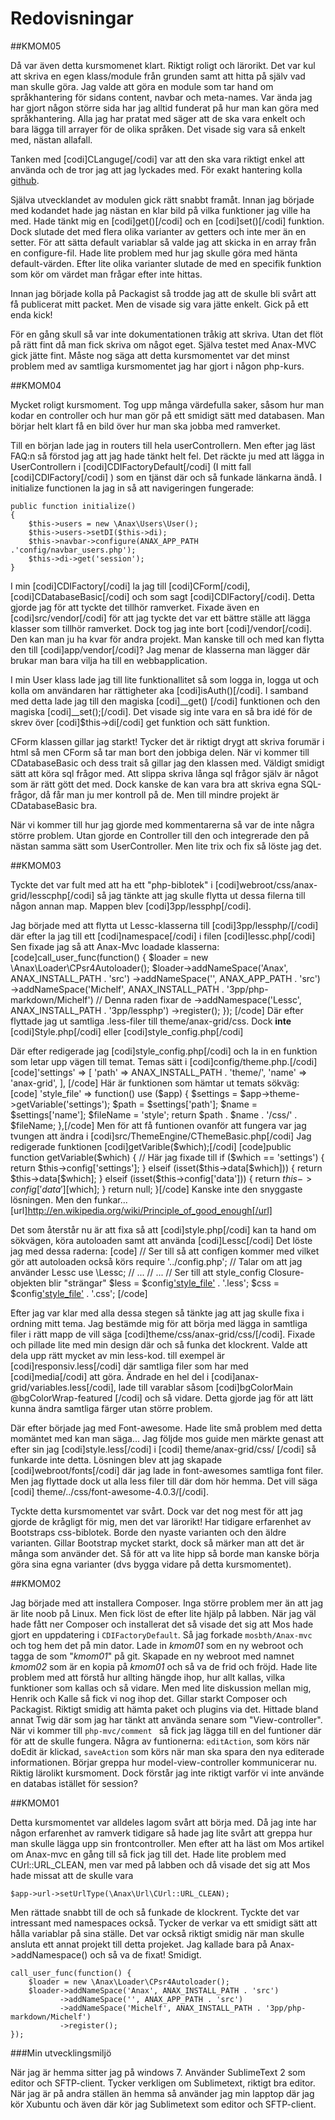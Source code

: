 Redovisningar
==================

##KMOM05

Då var även detta kursmomenet klart. Riktigt roligt och lärorikt. Det var kul att skriva en egen klass/module från grunden samt att hitta på själv vad man skulle göra. Jag valde att göra en module som tar hand om språkhantering för sidans content, navbar och meta-names. Var ända jag har gjort någon större sida har jag alltid funderat på hur man kan göra med språkhantering. Alla jag har pratat med säger att de ska vara enkelt och bara lägga till arrayer för de olika språken. Det visade sig vara så enkelt med, nästan allafall.

Tanken med [codi]CLanguge[/codi] var att den ska vara riktigt enkel att använda och de tror jag att jag lyckades med. För exakt hantering kolla [github](https://github.com/cjonqtan/CLanguage). 

Själva utvecklandet av modulen gick rätt snabbt framåt. Innan jag började med kodandet hade jag nästan en klar bild på vilka funktioner jag ville ha med. Hade tänkt mig en [codi]get()[/codi] och en [codi]set()[/codi] funktion. Dock slutade det med flera olika varianter av getters och inte mer än en setter. För att sätta default variablar så valde jag att skicka in en array från en configure-fil. Hade lite problem med hur jag skulle göra med hänta default-värden. Efter lite olika varianter slutade de med en specifik funktion som kör om värdet man frågar efter inte hittas. 

Innan jag började kolla på Packagist så trodde jag att de skulle bli svårt att få publicerat mitt packet. Men de visade sig vara jätte enkelt. Gick på ett enda kick! 

För en gång skull så var inte dokumentationen tråkig att skriva. Utan det flöt på rätt fint då man fick skriva om något eget. Själva testet med Anax-MVC gick jätte fint. Måste nog säga att detta kursmomentet var det minst problem med av samtliga kursmomentet jag har gjort i någon php-kurs.



##KMOM04

Mycket roligt kursmoment. Tog upp många värdefulla saker, såsom hur man kodar en controller och hur man gör på ett smidigt sätt med databasen. Man börjar helt klart få en bild över hur man ska jobba med ramverket.

Till en början lade jag in routers till hela userControllern. Men efter jag läst FAQ:n så förstod jag att jag hade tänkt helt fel. Det räckte ju med att lägga in UserControllern i [codi]CDIFactoryDefault[/codi]  (I mitt fall [codi]CDIFactory[/codi] ) som en tjänst där och så funkade länkarna ändå. I initialize functionen la jag in så att navigeringen fungerade:
```
public function initialize()
{
    $this->users = new \Anax\Users\User();
    $this->users->setDI($this->di);
    $this->navbar->configure(ANAX_APP_PATH .'config/navbar_users.php');
    $this->di->get('session');
}
```
I min [codi]CDIFactory[/codi] la jag till [codi]CForm[/codi], [codi]CDatabaseBasic[/codi] och som sagt [codi]CDIFactory[/codi]. Detta gjorde jag för att tyckte det tillhör ramverket. Fixade även en [codi]src/vendor[/codi] för att jag tyckte det var ett bättre ställe att lägga klasser som tillhör ramverket. Dock tog jag inte bort [codi]/vendor[/codi]. Den kan man ju ha kvar för andra projekt. Man kanske till och med kan flytta den till [codi]app/vendor[/codi]? Jag menar de klasserna man lägger där brukar man bara vilja ha till en webbapplication.

I min User klass lade jag till lite funktionallitet så som logga in, logga ut och kolla om användaren har rättigheter aka [codi]isAuth()[/codi]. I samband med detta lade jag till den magiska [codi]__get() [/codi] funktionen och den magiska [codi]__set();[/codi]. Det visade sig inte vara en så bra idé för de skrev över [codi]$this->di[/codi] get funktion och sätt funktion.

CForm klassen gillar jag starkt! Tycker det är riktigt drygt att skriva forumär i html så men CForm så tar man bort den jobbiga delen. När vi kommer till CDatabaseBasic och dess trait så gillar jag den klassen med. Väldigt smidigt sätt att köra sql frågor med. Att slippa skriva långa sql frågor själv är något som är rätt gött det med. Dock kanske de kan vara bra att skriva egna SQL-frågor, då får man ju mer kontroll på de. Men till mindre projekt är CDatabaseBasic bra.

När vi kommer till hur jag gjorde med kommentarerna så var de inte några större problem. Utan gjorde en Controller till den och integrerade den på nästan samma sätt som UserController. Men lite trix och fix så löste jag det.

##KMOM03

Tyckte det var fult med att ha ett "php-biblotek" i [codi]webroot/css/anax-grid/lesscphp[/codi] så jag tänkte att jag skulle flytta ut dessa filerna till någon annan map. Mappen blev [codi]3pp/lessphp[/codi].

Jag började med att flytta ut Lessc-klasserna till [codi]3pp/lessphp/[/codi]  där efter la jag till ett [codi]namespace[/codi] i filen [codi]lessc.php[/codi]
Sen fixade jag så att Anax-Mvc loadade klasserna:
[code]call_user_func(function() {
    $loader = new \Anax\Loader\CPsr4Autoloader();
    $loader->addNameSpace('Anax', ANAX_INSTALL_PATH . 'src')
           ->addNameSpace('', ANAX_APP_PATH . 'src')
           ->addNameSpace('Michelf', ANAX_INSTALL_PATH . '3pp/php-markdown/Michelf')
           // Denna raden fixar de
           ->addNamespace('Lessc', ANAX_INSTALL_PATH . '3pp/lessphp')
           ->register();
});
[/code]
Där efter flyttade jag ut samtliga .less-filer till theme/anax-grid/css.
Dock **inte** [codi]Style.php[/codi] eller [codi]style_config.php[/codi]

Där efter redigerade jag [codi]style_config.php[/codi] och la in en funktion som letar upp vägen till temat.
Temas sätt i [codi]config/theme.php.[/codi]
[code]'settings' => [
        'path' => ANAX_INSTALL_PATH . 'theme/',
        'name' => 'anax-grid',
    ],
[/code]
Här är funktionen som hämtar ut temats sökväg:
[code]
 'style_file' => function() use ($app) {
        $settings = $app->theme->getVariable('settings');
        $path = $settings['path'];
        $name = $settings['name'];
        $fileName = 'style';
        return $path . $name . '/css/' . $fileName;
 },[/code]
Men för att få funtionen ovanför att fungera var jag tvungen att ändra i [codi]src/ThemeEngine/CThemeBasic.php[/codi]
Jag redigerade funktionen [codi]getVarible($which);[/codi]
[code]public function getVariable($which)
{
    //  Här jag fixade till
    if ($which == 'settings') {
        return $this->config['settings'];
    } elseif (isset($this->data[$which])) {
        return $this->data[$which];
    } elseif (isset($this->config['data'])) {
        return $this->config['data'][$which];
    }
    return null;
}[/code]
Kanske inte den snyggaste lösningen. Men den funkar... [url]http://en.wikipedia.org/wiki/Principle_of_good_enough[/url]

Det som återstår nu är att fixa så att [codi]style.php[/codi] kan ta hand om sökvägen, köra autoloaden samt att använda [codi]Lessc[/codi]
Det löste jag med dessa raderna:
[code]
// Ser till så att configen kommer med vilket gör att autoloaden också körs
require '../config.php';
// Talar om att jag använder Lessc
use \Lessc;
// ...
// ...
// Ser till att style_config Closure-objekten blir "strängar"
$less = $config['style_file']() . '.less';
$css = $config['style_file']() . '.css';
[/code]

Efter jag var klar med alla dessa stegen så tänkte jag att jag skulle fixa i ordning mitt tema. Jag bestämde mig för att börja med lägga in samtliga filer i rätt mapp de vill säga [codi]theme/css/anax-grid/css/[/codi]. Fixade och pillade lite med min design där och så funka det klockrent. Valde att dela upp rätt mycket av min less-kod. till exempel är [codi]responsiv.less[/codi] där samtliga filer som har med [codi]media[/codi] att göra. Ändrade en hel del i [codi]anax-grid/variables.less[/codi], lade till varablar såsom [codi]bgColorMain @bgColorWrap-featured [/codi] och så vidare. Detta gjorde jag för att lätt kunna ändra samtliga färger utan större problem.

Där efter började jag med Font-awesome. Hade lite små problem med detta momäntet med kan man säga... Jag följde mos guide men märkte genast att efter sin jag [codi]style.less[/codi] i [codi] theme/anax-grid/css/ [/codi] så funkarde inte detta. Lösningen blev att jag skapade [codi]webroot/fonts[/codi] där jag lade in font-awesomes samtliga font filer. Men jag flyttade dock ut alla less filer till där dom hör hemma. Det vill säga [codi] theme/../css/font-awesome-4.0.3/[/codi].

Tyckte detta kursmomentet var svårt. Dock var det nog mest för att jag gjorde de krågligt för mig, men det var lärorikt! Har tidigare erfarenhet av Bootstraps css-biblotek. Borde den nyaste varianten och den äldre varianten. Gillar Bootstrap mycket starkt, dock så märker man att det är många som använder det. Så för att va lite hipp så borde man kanske börja göra sina egna varianter (dvs bygga vidare på detta kursmomentet).

##KMOM02

Jag började med att installera Composer. Inga större problem mer än att jag är lite noob på Linux. Men fick löst de efter lite hjälp på labben. När jag väl hade fått ner Composer och installerat det så visade det sig att Mos hade gjort en uppdatering i <code>CDIFactoryDefault</code>. Så jag forkade <code>mosbth/Anax-mvc</code> och tog hem det på min dator. Lade in *kmom01* som en ny webroot och tagga de som "*kmom01*" på git. Skapade en ny webroot med namnet *kmom02* som är en kopia på *kmom01* och så va de frid och fröjd.
Hade lite problem med att förstå hur allting hängde ihop, hur allt kallas, vilka funktioner som kallas och så vidare. Men med lite diskussion mellan mig, Henrik och Kalle så fick vi nog ihop det.
Gillar starkt Composer och Packagist. Riktigt smidig att hämta paket och plugins via det. Hittade bland annat Twig där som jag har tänkt att använda senare som "View-controller". När vi kommer till <code>php-mvc/comment </code> så fick jag lägga till en del funtioner där för att de skulle fungera. Några av funtionerna: <code>editAction</code>, som körs när doEdit är klickad, <code>saveAction</code> som körs när man ska spara den nya editerade informationen. Börjar greppa hur model-view-controller kommunicerar nu. Riktig lärolikt kursmoment. Dock förstår jag inte riktigt varför vi inte använde en databas istället för session?

##KMOM01

Detta kursmomentet var alldeles lagom svårt att börja med. Då jag inte har någon erfarenhet av ramverk tidigare så hade jag lite svårt att greppa hur man skulle lägga upp sin frontcontroller. Men efter att ha läst om Mos artikel om Anax-mvc en gång till så fick jag till det.
Hade lite problem med CUrl::URL_CLEAN, men var med på labben och då visade det sig att Mos hade missat att de skulle vara
```
$app->url->setUrlType(\Anax\Url\CUrl::URL_CLEAN);
```
Men rättade snabbt till de och så funkade de klockrent.
Tyckte det var intressant med namespaces också. Tycker de verkar va ett smidigt sätt att hålla variablar på sina ställe. Det var också riktigt smidig när man skulle ansluta ett annat projekt till detta projeket.
Jag kallade bara på Anax->addNamespace() och så va de fixat! Smidigt.
```
call_user_func(function() {
    $loader = new \Anax\Loader\CPsr4Autoloader();
    $loader->addNameSpace('Anax', ANAX_INSTALL_PATH . 'src')
           ->addNameSpace('', ANAX_APP_PATH . 'src')
           ->addNameSpace('Michelf', ANAX_INSTALL_PATH . '3pp/php-markdown/Michelf')
           ->register();
});
```
###Min utvecklingsmiljö

När jag är hemma sitter jag på windows 7. Använder SublimeText 2 som editor och SFTP-client. Tycker verkligen om Sublimetext, riktigt bra editor.
När jag är på andra ställen än hemma så använder jag min lapptop där jag kör Xubuntu och även där kör jag Sublimetext som editor och SFTP-client.



